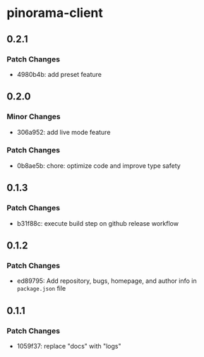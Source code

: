 # pinorama-client

## 0.2.1

### Patch Changes

- 4980b4b: add preset feature

## 0.2.0

### Minor Changes

- 306a952: add live mode feature

### Patch Changes

- 0b8ae5b: chore: optimize code and improve type safety

## 0.1.3

### Patch Changes

- b31f88c: execute build step on github release workflow

## 0.1.2

### Patch Changes

- ed89795: Add repository, bugs, homepage, and author info in `package.json` file

## 0.1.1

### Patch Changes

- 1059f37: replace "docs" with "logs"
